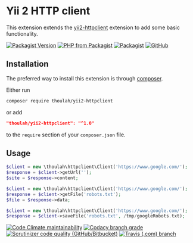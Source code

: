# Yii 2 HTTP client

This extension extends the [yii2-httpclient](https://github.com/yiisoft/yii2-httpclient)
extension to add some basic functionality.

[![Packagist Version](https://img.shields.io/packagist/v/thoulah/yii2-httpclient.svg)](https://packagist.org/packages/thoulah/yii2-httpclient)
[![PHP from Packagist](https://img.shields.io/packagist/php-v/thoulah/yii2-httpclient.svg)](https://php.net/)
[![Packagist](https://img.shields.io/packagist/dt/thoulah/yii2-httpclient.svg)](https://packagist.org/packages/thoulah/yii2-httpclient)
[![GitHub](https://img.shields.io/github/license/Thoulah/yii2-httpclient.svg)](https://github.com/Thoulah/yii2-httpclient/blob/master/LICENSE)

## Installation

The preferred way to install this extension is through [composer](https://getcomposer.org/).

Either run

```bash
composer require thoulah/yii2-httpclient
```

or add

```json
"thoulah/yii2-httpclient": "^1.0"
```

to the `require` section of your `composer.json` file.

## Usage

```php
$client = new \thoulah\httpclient\Client('https://www.google.com/');
$response = $client->getUrl('');
$site = $response->content;
```

```php
$client = new \thoulah\httpclient\Client('https://www.google.com/');
$response = $client->getFile('robots.txt');
$file = $response->data;
```

```php
$client = new \thoulah\httpclient\Client('https://www.google.com/');
$response = $client->saveFile('robots.txt', /tmp/googleRobots.txt);
```

[![Code Climate maintainability](https://img.shields.io/codeclimate/maintainability/Thoulah/yii2-httpclient.svg)](https://codeclimate.com/github/Thoulah/yii2-httpclient/maintainability)
[![Codacy branch grade](https://img.shields.io/codacy/grade/ec9740b1cfab45808c12e16bb43ca4fb/master.svg)](https://www.codacy.com/app/Thoulah/yii2-httpclient)
[![Scrutinizer code quality (GitHub/Bitbucket)](https://img.shields.io/scrutinizer/quality/g/Thoulah/yii2-httpclient/master.svg)](https://scrutinizer-ci.com/g/Thoulah/yii2-httpclient/?branch=master)
[![Travis (.com) branch](https://img.shields.io/travis/com/Thoulah/yii2-httpclient/master.svg)](https://travis-ci.com/Thoulah/yii2-httpclient)
